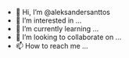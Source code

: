 - 👋 Hi, I’m @aleksandersanttos
- 👀 I’m interested in ...
- 🌱 I’m currently learning ...
- 💞️ I’m looking to collaborate on ...
- 📫 How to reach me ...

<!---
aleksandersanttos/aleksandersanttos is a ✨ special ✨ repository because its `README.md` (this file) appears on your GitHub profile.
You can click the Preview link to take a look at your changes.
--->
